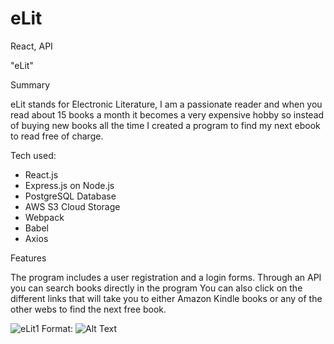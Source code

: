 # eLit
React, API

"eLit"

Summary

eLit stands for Electronic Literature, I am a passionate reader and when you read about 15 books a month it becomes a very 
expensive hobby so instead of buying new books all the time I created a program to find my next ebook to read free of charge.

Tech used:
- React.js 
- Express.js on Node.js
- PostgreSQL Database
- AWS S3 Cloud Storage
- Webpack
- Babel
- Axios

Features

The program includes a user registration and a login forms.
Through an API you can search books directly in the program 
You can also click on the different links that will take you to either Amazon Kindle books or any of the other webs to find the next free book. 

![eLit1](/eLit1.png)
Format: ![Alt Text](url)

